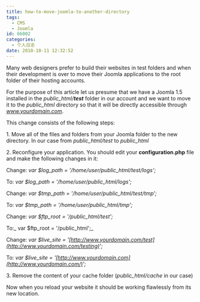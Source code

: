 ```yaml
---
title: how-to-move-joomla-to-another-directory
tags:
  - CMS
  - Joomla
id: 66002
categories:
  - 个人日志
date: 2010-10-11 12:32:52
---
```


Many web designers prefer to build their websites in test
folders and when their development is over to move their Joomla
applications to the root folder of their hosting accounts.

For the purpose of this article let us presume that we have a Joomla 1.5 installed in the _public_html/**test**_ folder in our account and we want to move it to the _public_html_ directory so that it will be directly accessible through _www.yourdomain.com_.

This change consists of the following steps:

1\. Move all of the files and folders from your Joomla folder to the new directory. In our case from _public_html/test_ to _public_html_

2\. Reconfigure your application. You should edit your **configuration.php** file and make the following changes in it:

Change: _var $log_path = '/home/user/public_html/test/logs';_

To: _var $log_path = '/home/user/public_html/logs';_

Change: _var $tmp_path = '/home/user/public_html/test/tmp';_

To: _var $tmp_path = '/home/user/public_html/tmp';_

Change: _var $ftp_root = '/public_html/test';_

To:_ var $ftp_root = '/public_html';_

Change: _var $live_site = '[http://www.yourdomain.com/test](http://www.yourdomain.com/testing)';_

To: _var $live_site = '[http://www.yourdomain.com](http://www.yourdomain.com/)';_

3\. Remove the content of your cache folder (_public_html/cache_ in our case)

Now when you reload your website it should be working flawlessly from its new location.